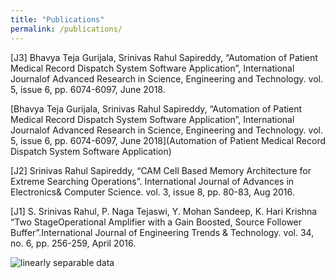 ```yaml
---
title: "Publications"
permalink: /publications/
---
```


[J3] Bhavya Teja Gurijala, Srinivas Rahul Sapireddy, “Automation of Patient Medical Record Dispatch System Software Application”, International Journalof Advanced Research in Science, Engineering and Technology. vol. 5, issue 6, pp. 6074-6097, June 2018.

[Bhavya Teja Gurijala, Srinivas Rahul Sapireddy, “Automation of Patient Medical Record Dispatch System Software Application”, International Journalof Advanced Research in Science, Engineering and Technology. vol. 5, issue 6, pp. 6074-6097, June 2018](Automation of Patient Medical Record Dispatch System Software Application)

[J2] Srinivas Rahul Sapireddy, “CAM Cell Based Memory Architecture for Extreme Searching Operations”. International Journal of Advances in Electronics& Computer Science. vol. 3, issue 8, pp. 80-83, Aug 2016.

[J1] S. Srinivas Rahul, P. Naga Tejaswi, Y. Mohan Sandeep, K. Hari Krishna “Two StageOperational Amplifier with a Gain Boosted, Source Follower Buffer”.International Journal of Engineering Trends & Technology. vol. 34, no. 6, pp. 256-259, April 2016.

<img src="{{ site.url }}{{ site.baseurl }}/images/linear_regression/lr1.png" alt="linearly separable data">
